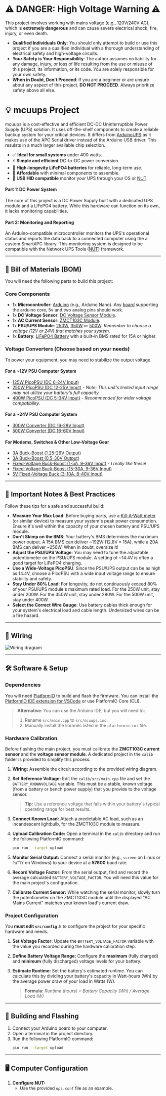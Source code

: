 # ⚠️ DANGER: High Voltage Warning ⚠️

This project involves working with mains voltage (e.g., 120V/240V AC), which is **extremely dangerous** and can cause severe electrical shock, fire, injury, or even death.

  - **Qualified Individuals Only**: You should only attempt to build or use this project if you are a qualified individual with a thorough understanding of electrical safety and high-voltage circuits.
  - **Your Safety is Your Responsibility**: The author assumes no liability for any damage, injury, or loss of life resulting from the use or misuse of this project, its information, or its code. You are solely responsible for your own safety.
  - **When in Doubt, Don't Proceed**: If you are a beginner or are unsure about any aspect of this project, **DO NOT PROCEED**. Always prioritize safety above all else.

# 💡 mcuups Project

mcuups is a cost-effective and efficient DC-DC Uninterruptible Power Supply (UPS) solution. It uses off-the-shelf components to create a reliable backup system for your critical devices. It differs from [ArduinoUPS](https://github.com/8bitmcu/ArduinoUPS) as it makes use of the APC Serial driver instead of the Arduino USB driver. This resulsts in a much larger available chip selection.

  - ✅ **Ideal for small systems** under 400 watts.
  - ⚡ **Simple and efficient** DC-to-DC power conversion.
  - 🔋 **High-longevity LiFePO4 batteries** for reliable, long-term use.
  - 💸 **Affordable** with minimal components to assemble.
  - 🔌 **USB HID compatible** monitor your UPS through your OS or [NUT](https://github.com/networkupstools/nut).


#### Part 1: DC Power System

The core of this project is a DC Power Supply built with a dedicated UPS module and a LiFePO4 battery. While this hardware can function on its own, it lacks monitoring capabilities.

#### Part 2: Monitoring and Reporting

An Arduino-compatible microcontroller monitors the UPS's operational status and reports the data back to a connected computer using the a custom SmartAPC library. This monitoring system is designed to be compatible with the Network UPS Tools ([NUT](https://github.com/networkupstools/nut)) framework.

-----

## 🛒 Bill of Materials (BOM)

You will need the following parts to build this project:

### Core Components

  * 1x **Microcontroller**: [Arduino](https://s.click.aliexpress.com/e/_c40KoCL9) (e.g., Arduino Nano). Any [board](https://docs.platformio.org/en/latest/boards/) supporting the arduino core, 5v and two analog pins should work. 
  * 1x **DC Voltage Sensor**: [DC Voltage Sensor Module](https://s.click.aliexpress.com/e/_oDO9SRN).
  * 1x **AC Current Sensor**: [ZMCT103C Module](https://s.click.aliexpress.com/e/_oo3mSPH).
  * 1x **PSU/UPS Module**: [250W](https://s.click.aliexpress.com/e/_oEvcbEr), [350W](https://s.click.aliexpress.com/e/_okWmb1V) or [500W](https://s.click.aliexpress.com/e/_c40LmCNZ). *Remember to choose a voltage (12V or 24V) that matches your system.*
  * 1x **Battery**: [LiFePO4 Battery](https://amzn.to/4oprkak) with a built-in BMS rated for 15A or higher.

### Voltage Converters (Choose based on your needs)

To power your equipment, you may need to stabilize the output voltage.

#### For a \~12V PSU Computer System

  * [125W PicoPSU (DC 6-24V Input)](https://www.mini-box.com/M3-ATX-DC-DC-ATX-Automotive-Computer-car-PC-Power-Supply)
  * [250W PicoPSU (DC 12-25V Input)](https://s.click.aliexpress.com/e/_oDlRFaP) - *Note: This unit's limited input range may not utilize your battery's full capacity.*
  * [400W PicoPSU (DC 5-34V Input)](https://s.click.aliexpress.com/e/_omeJSUf) - *Recommended for wider voltage compatibility.*

#### For a \~24V PSU Computer System

  * [300W Converter (DC 16-28V Input)](https://s.click.aliexpress.com/e/_op0HwJV)
  * [500W Converter (DC 16-60V Input)](https://s.click.aliexpress.com/e/_ooraGpZ)

#### For Modems, Switches & Other Low-Voltage Gear

  * [3A Buck-Boost (1.25-26V Output)](https://s.click.aliexpress.com/e/_opfwM1Z)
  * [3A Buck-Boost (0.5-30V Output)](https://s.click.aliexpress.com/e/_ooifDCx)
  * [Fixed-Voltage Buck-Boost (1-5A, 9-36V Input)](https://s.click.aliexpress.com/e/_oFBA1GF) - *I really like these\!*
  * [Fixed-Voltage Buck-Boost (15-30A, 9-36V Input)](https://s.click.aliexpress.com/e/_oCNc0DF)
  * [5V Fixed-Voltage Buck (3-10A, 8-40V Input)](https://s.click.aliexpress.com/e/_oFlQC7n)
-----

## 📝 Important Notes & Best Practices

Follow these tips for a safe and successful build:

  * **Measure Your Max Load**: Before buying parts, use a [Kill-A-Watt meter](https://amzn.to/4ftgFrc) (or similar device) to measure your system's peak power consumption. Ensure it's well within the capacity of your chosen battery and PSU/UPS module.
  * **Don't Skimp on the BMS**: Your battery's BMS determines the maximum power output. A 15A BMS can deliver \~192W (12.8V \* 15A), while a 20A BMS can deliver \~256W. When in doubt, oversize it\!
  * **Adjust the PSU/UPS Voltage**: You may need to tune the adjustable potentiometer on the PSU/UPS module. A setting of \~14.4V is often a good target for LiFePO4 charging.
  * **Use a Wide-Voltage PicoPSU**: Since the PSU/UPS output can be as high as 14.4V, choose a PicoPSU with a wide input voltage range to ensure stability and safety.
  * **Stay Under 80% Load**: For longevity, do not continuously exceed 80% of your PSU/UPS module's maximum rated load. For the 250W unit, stay under 200W. For the 350W unit, stay under 280W. For the 500W unit, stay under 400W.
  * **Select the Correct Wire Gauge**: Use battery cables thick enough for your system's electrical load and cable length. Undersized wires can be a fire hazard.

-----

## 🔌 Wiring

![Wiring dragram](assets/wiring.png)

-----

## 🛠️ Software & Setup

### Dependencies

You will need [PlatformIO](https://platformio.org) to build and flash the firmware. You can install the [PlatformIO IDE extension for VSCode](https://platformio.org/install/ide?install=vscode) or use PlatformIO Core (CLI).

> **Alternative**: You can use the Arduino IDE, but you will need to:
>
> 1.  Rename `src/main.cpp` to `src/mcuups.ino`.
> 2.  Manually install the libraries listed in the `platformio.ini` file.

### Hardware Calibration

Before flashing the main project, you must calibrate the **ZMCT103C current sensor** and the **voltage sensor module**. A dedicated project in the `calib` folder is provided to simplify this process.

1.  **Wiring:** Assemble the circuit according to the provided wiring diagram.

2.  **Set Reference Voltage:** Edit the `calib/src/main.cpp` file and set the `BATTERY_KNOWNVOLTAGE` variable. This must be a stable, known voltage (from a battery or bench power supply) that you provide to the voltage sensor.

    > **Tip:** Use a reference voltage that falls within your battery's typical operating range for best results.

3.  **Connect Known Load:** Attach a predictable AC load, such as an incandescent lightbulb, for the ZMCT103C module to measure.

4.  **Upload Calibration Code:** Open a terminal in the `calib` directory and run the following PlatformIO command:

    ```bash
    pio run --target upload
    ```

5.  **Monitor Serial Output:** Connect a serial monitor (e.g., `screen` on Linux or `PuTTY` on Windows) to your device at a **57600** baud rate.

6.  **Record Voltage Factor:** From the serial output, find and record the average calculated `BATTERY_VOLTAGE_FACTOR`. You will need this value for the main project's configuration.

7.  **Calibrate Current Sensor:** While watching the serial monitor, slowly turn the potentiometer on the ZMCT103C module until the displayed "AC Mains Current" matches your known load's current draw.


### Project Configuration

You **must edit `src/config.h`** to configure the project for your specific hardware and needs.

1.  **Set Voltage Factor:** Update the `BATTERY_VOLTAGE_FACTOR` variable with the value you recorded during the hardware calibration step.

2.  **Define Battery Voltage Range:** Configure the **maximum** (fully charged) and **minimum** (fully discharged) voltage levels for your battery.

3.  **Estimate Runtime:** Set the battery's estimated runtime. You can calculate this by dividing your battery's capacity in Watt-hours (Wh) by the average power draw of your load in Watts (W).
    > **Formula:**
    > _Runtime (hours) = Battery Capacity (Wh) / Average Load (W)_

-----

## 🚀 Building and Flashing

1.  Connect your Arduino board to your computer.
2.  Open a terminal in the project directory.
3.  Run the following PlatformIO command:
    ```bash
    pio run --target upload
    ```

-----

## 🖥️ Computer Configuration

1.  **Configure NUT:**
    * Use the provided `ups.conf` file as an example.

